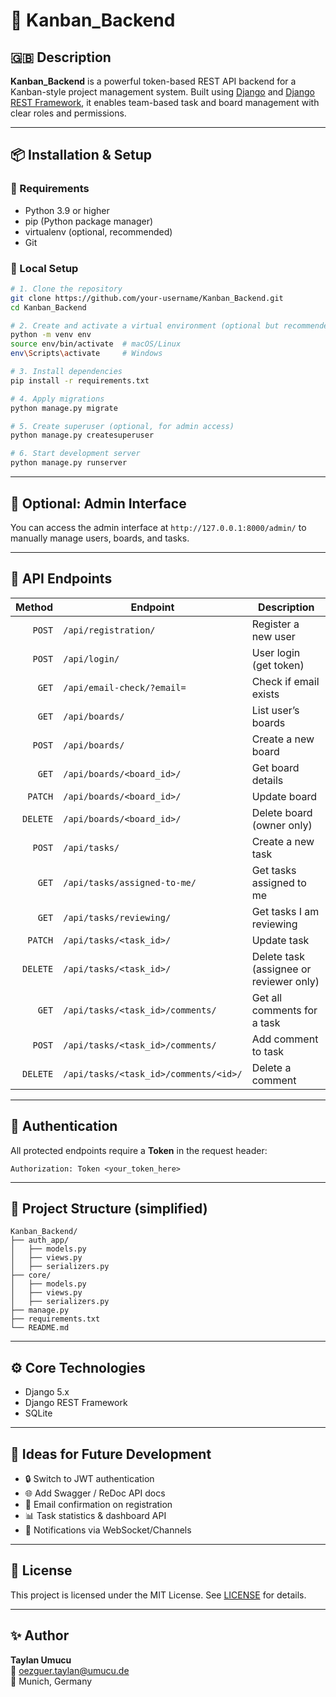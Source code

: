 # 🧩 Kanban_Backend

## 🇬🇧 Description

**Kanban_Backend** is a powerful token-based REST API backend for a Kanban-style project management system. Built using [Django](https://www.djangoproject.com/) and [Django REST Framework](https://www.django-rest-framework.org/), it enables team-based task and board management with clear roles and permissions.

---

## 📦 Installation & Setup

### 🔧 Requirements

- Python 3.9 or higher
- pip (Python package manager)
- virtualenv (optional, recommended)
- Git

### 🚀 Local Setup

```bash
# 1. Clone the repository
git clone https://github.com/your-username/Kanban_Backend.git
cd Kanban_Backend

# 2. Create and activate a virtual environment (optional but recommended)
python -m venv env
source env/bin/activate  # macOS/Linux
env\Scripts\activate     # Windows

# 3. Install dependencies
pip install -r requirements.txt

# 4. Apply migrations
python manage.py migrate

# 5. Create superuser (optional, for admin access)
python manage.py createsuperuser

# 6. Start development server
python manage.py runserver
```

---

## 🧪 Optional: Admin Interface

You can access the admin interface at `http://127.0.0.1:8000/admin/` to manually manage users, boards, and tasks.

---

## 📮 API Endpoints

| Method  | Endpoint                                   | Description                               |
|--------:|--------------------------------------------|-------------------------------------------|
| `POST`  | `/api/registration/`                       | Register a new user                       |
| `POST`  | `/api/login/`                              | User login (get token)                    |
| `GET`   | `/api/email-check/?email=`                 | Check if email exists                     |
| `GET`   | `/api/boards/`                             | List user’s boards                        |
| `POST`  | `/api/boards/`                             | Create a new board                        |
| `GET`   | `/api/boards/<board_id>/`                  | Get board details                         |
| `PATCH` | `/api/boards/<board_id>/`                  | Update board                              |
| `DELETE`| `/api/boards/<board_id>/`                  | Delete board (owner only)                 |
| `POST`  | `/api/tasks/`                              | Create a new task                         |
| `GET`   | `/api/tasks/assigned-to-me/`               | Get tasks assigned to me                  |
| `GET`   | `/api/tasks/reviewing/`                    | Get tasks I am reviewing                  |
| `PATCH` | `/api/tasks/<task_id>/`                    | Update task                               |
| `DELETE`| `/api/tasks/<task_id>/`                    | Delete task (assignee or reviewer only)   |
| `GET`   | `/api/tasks/<task_id>/comments/`           | Get all comments for a task               |
| `POST`  | `/api/tasks/<task_id>/comments/`           | Add comment to task                       |
| `DELETE`| `/api/tasks/<task_id>/comments/<id>/`      | Delete a comment                          |

---

## 🔐 Authentication

All protected endpoints require a **Token** in the request header:

```http
Authorization: Token <your_token_here>
```

---

## 📁 Project Structure (simplified)

```plaintext
Kanban_Backend/
├── auth_app/
│   ├── models.py
│   ├── views.py
│   ├── serializers.py
├── core/
│   ├── models.py
│   ├── views.py
│   ├── serializers.py
├── manage.py
├── requirements.txt
└── README.md
```

---

## ⚙️ Core Technologies

- Django 5.x
- Django REST Framework
- SQLite

---

## 🧠 Ideas for Future Development

- 🔒 Switch to JWT authentication
- 🌐 Add Swagger / ReDoc API docs
- 📩 Email confirmation on registration
- 📊 Task statistics & dashboard API
- 🔔 Notifications via WebSocket/Channels

---

## 📜 License

This project is licensed under the MIT License. See [LICENSE](LICENSE) for details.

---

## ✨ Author

**Taylan Umucu**  
📧 oezguer.taylan@umucu.de  
📍 Munich, Germany
